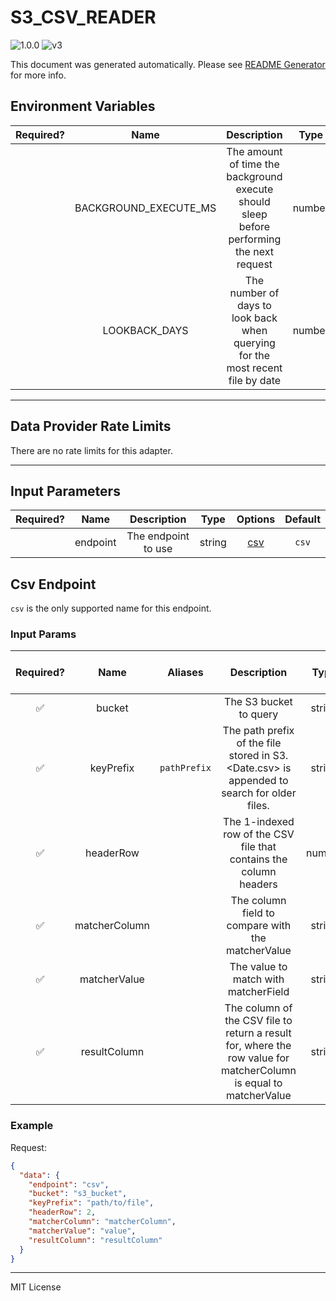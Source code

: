 # S3_CSV_READER

![1.0.0](https://img.shields.io/github/package-json/v/smartcontractkit/external-adapters-js?filename=packages/sources/s3-csv-reader/package.json) ![v3](https://img.shields.io/badge/framework%20version-v3-blueviolet)

This document was generated automatically. Please see [README Generator](../../scripts#readme-generator) for more info.

## Environment Variables

| Required? |         Name          |                                        Description                                        |  Type  | Options | Default |
| :-------: | :-------------------: | :---------------------------------------------------------------------------------------: | :----: | :-----: | :-----: |
|           | BACKGROUND_EXECUTE_MS | The amount of time the background execute should sleep before performing the next request | number |         | `10000` |
|           |     LOOKBACK_DAYS     |      The number of days to look back when querying for the most recent file by date       | number |         |  `10`   |

---

## Data Provider Rate Limits

There are no rate limits for this adapter.

---

## Input Parameters

| Required? |   Name   |     Description     |  Type  |       Options        | Default |
| :-------: | :------: | :-----------------: | :----: | :------------------: | :-----: |
|           | endpoint | The endpoint to use | string | [csv](#csv-endpoint) |  `csv`  |

## Csv Endpoint

`csv` is the only supported name for this endpoint.

### Input Params

| Required? |     Name      |   Aliases    |                                                    Description                                                    |  Type  | Options | Default | Depends On | Not Valid With |
| :-------: | :-----------: | :----------: | :---------------------------------------------------------------------------------------------------------------: | :----: | :-----: | :-----: | :--------: | :------------: |
|    ✅     |    bucket     |              |                                              The S3 bucket to query                                               | string |         |         |            |                |
|    ✅     |   keyPrefix   | `pathPrefix` |            The path prefix of the file stored in S3. <Date.csv> is appended to search for older files.            | string |         |         |            |                |
|    ✅     |   headerRow   |              |                        The 1-indexed row of the CSV file that contains the column headers                         | number |         |         |            |                |
|    ✅     | matcherColumn |              |                                 The column field to compare with the matcherValue                                 | string |         |         |            |                |
|    ✅     | matcherValue  |              |                                       The value to match with matcherField                                        | string |         |         |            |                |
|    ✅     | resultColumn  |              | The column of the CSV file to return a result for, where the row value for matcherColumn is equal to matcherValue | string |         |         |            |                |

### Example

Request:

```json
{
  "data": {
    "endpoint": "csv",
    "bucket": "s3_bucket",
    "keyPrefix": "path/to/file",
    "headerRow": 2,
    "matcherColumn": "matcherColumn",
    "matcherValue": "value",
    "resultColumn": "resultColumn"
  }
}
```

---

MIT License
